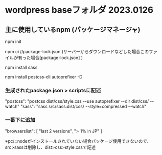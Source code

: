# wordpress baseフォルダ 2023.0126

## 主に使用しているnpm (パッケージマネージャ)
npm init

npm ci //package-lock.json (サーバーからダウンロードなどした場合このファイルが有った場合[package-lock.json] )

npm install sass

npm install postcss-cli autoprefixer -D



### 生成されたpackage.json > scriptsに記述
"postcss": "postcss dist/css/style.css --use autoprefixer --dir dist/css/ --watch"
"sass": "sass src/sass:dist/css/ --style=compressed --watch"



### 一番下に追加
"browserslist": [
  "last 2 versions",
  "> 1% in JP"
]

※pcにnodeがインストールされていない場合パッケージ使用できないので、src>sassは削除し、dist>css>style.cssで記述
